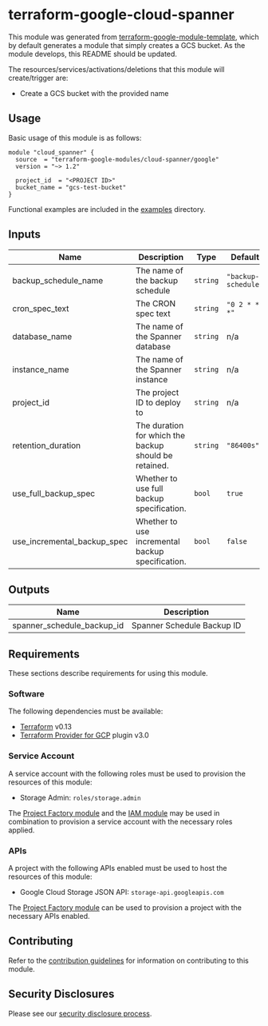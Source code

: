 # terraform-google-cloud-spanner

This module was generated from [terraform-google-module-template](https://github.com/terraform-google-modules/terraform-google-module-template/), which by default generates a module that simply creates a GCS bucket. As the module develops, this README should be updated.

The resources/services/activations/deletions that this module will create/trigger are:

- Create a GCS bucket with the provided name

## Usage

Basic usage of this module is as follows:

```hcl
module "cloud_spanner" {
  source  = "terraform-google-modules/cloud-spanner/google"
  version = "~> 1.2"

  project_id  = "<PROJECT ID>"
  bucket_name = "gcs-test-bucket"
}
```

Functional examples are included in the
[examples](./examples/) directory.

<!-- BEGINNING OF PRE-COMMIT-TERRAFORM DOCS HOOK -->
## Inputs

| Name | Description | Type | Default | Required |
|------|-------------|------|---------|:--------:|
| backup\_schedule\_name | The name of the backup schedule | `string` | `"backup-schedule"` | no |
| cron\_spec\_text | The CRON spec text | `string` | `"0 2 * * *"` | no |
| database\_name | The name of the Spanner database | `string` | n/a | yes |
| instance\_name | The name of the Spanner instance | `string` | n/a | yes |
| project\_id | The project ID to deploy to | `string` | n/a | yes |
| retention\_duration | The duration for which the backup should be retained. | `string` | `"86400s"` | no |
| use\_full\_backup\_spec | Whether to use full backup specification. | `bool` | `true` | no |
| use\_incremental\_backup\_spec | Whether to use incremental backup specification. | `bool` | `false` | no |

## Outputs

| Name | Description |
|------|-------------|
| spanner\_schedule\_backup\_id | Spanner Schedule Backup ID |

<!-- END OF PRE-COMMIT-TERRAFORM DOCS HOOK -->

## Requirements

These sections describe requirements for using this module.

### Software

The following dependencies must be available:

- [Terraform][terraform] v0.13
- [Terraform Provider for GCP][terraform-provider-gcp] plugin v3.0

### Service Account

A service account with the following roles must be used to provision
the resources of this module:

- Storage Admin: `roles/storage.admin`

The [Project Factory module][project-factory-module] and the
[IAM module][iam-module] may be used in combination to provision a
service account with the necessary roles applied.

### APIs

A project with the following APIs enabled must be used to host the
resources of this module:

- Google Cloud Storage JSON API: `storage-api.googleapis.com`

The [Project Factory module][project-factory-module] can be used to
provision a project with the necessary APIs enabled.

## Contributing

Refer to the [contribution guidelines](./CONTRIBUTING.md) for
information on contributing to this module.

[iam-module]: https://registry.terraform.io/modules/terraform-google-modules/iam/google
[project-factory-module]: https://registry.terraform.io/modules/terraform-google-modules/project-factory/google
[terraform-provider-gcp]: https://www.terraform.io/docs/providers/google/index.html
[terraform]: https://www.terraform.io/downloads.html

## Security Disclosures

Please see our [security disclosure process](./SECURITY.md).
